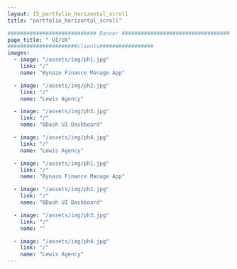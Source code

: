 ```yaml
---
layout: 15_portfolio_horizontal_scroll
title: "portfolio_horizontal_scroll"

############################ Banner ##################################
page_title: " UI/UX"
######################clients#################
images:
  - image: "/assets/img/ph1.jpg"
    link: "/"
    name: "Bynazo Finance Manage App"

  - image: "/assets/img/ph2.jpg"
    link: "/"
    name: "Lewis Agency"

  - image: "/assets/img/ph3.jpg"
    link: "/"
    name: "BDash UI Dashboard"

  - image: "/assets/img/ph4.jpg"
    link: "/"
    name: "Lewis Agency"

  - image: "/assets/img/ph1.jpg"
    link: "/"
    name: "Bynazo Finance Manage App"

  - image: "/assets/img/ph2.jpg"
    link: "/"
    name: "BDash UI Dashboard"

  - image: "/assets/img/ph3.jpg"
    link: "/"
    name: ""

  - image: "/assets/img/ph4.jpg"
    link: "/"
    name: "Lewis Agency"
---
```

